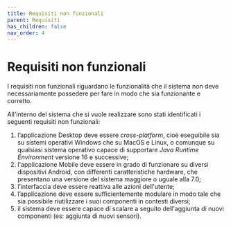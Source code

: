 ```yaml
---
title: Requisiti non funzionali
parent: Requisiti
has_children: false
nav_order: 4
---
```


# Requisiti non funzionali

I requisiti non funzionali riguardano le funzionalità che il sistema non deve necessariamente possedere per fare in modo che sia funzionante e corretto.

All'interno del sistema che si vuole realizzare sono stati identificati i seguenti requisiti non funzionali:

1. l’applicazione Desktop deve essere _cross-platform_, cioè eseguibile sia su sistemi operativi Windows che su MacOS e Linux, o comunque su qualsiasi sistema operativo capace di supportare _Java Runtime Environment_ versione 16 e successive; 
2. l'applicazione Mobile deve essere in grado di funzionare su diversi dispositivi Android, con differenti caratteristiche hardware, che presentano una versione del sistema maggiore o uguale alla 7.0;
3.  l’interfaccia deve essere reattiva alle azioni dell'utente;
4.  l’applicazione deve essere sufficientemente modulare in modo tale che sia possibile riutilizzare i suoi componenti in contesti diversi;
5.  il sistema deve essere capace di scalare a seguito dell'aggiunta di nuovi componenti (es: aggiunta di nuovi sensori).
